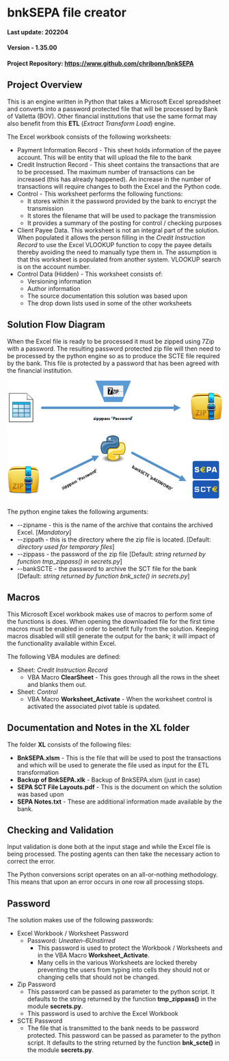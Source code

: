 # bnkSEPA file creator

#### Last update: 202204
#### Version - 1.35.00
#### Project Repository: https://www.github.com/chribonn/bnkSEPA

## Project Overview

This is an engine written in Python that takes a Microsoft Excel spreadsheet and converts into a password protected file that will be processed by Bank of Valletta (BOV).  Other financial institutions that use the same format may also benefit from this **ETL** (*Extract Transform Load*) engine.

The Excel workbook consists of the following worksheets:
  * Payment Information Record - This sheet holds information of the payee account. This will be entity that will upload the file to the bank
  * Credit Instruction Record - This sheet contains the transactions that are to be processed. The maximum number of transactions can be increased (this has already happened). An increase in the number of transactions will require changes to both the Excel and the Python code.
  * Control - This worksheet performs the following functions:
    - It stores within it the password provided by the bank to encrypt the transmission
    - It stores the filename that will be used to package the transmission
    - It provides a summary of the posting for control / checking purposes
  * Client Payee Data. This worksheet is not an integral part of the solution.  When populated it allows the person filling in the *Credit Instruction Record* to use the Excel VLOOKUP function to copy the payee details thereby avoiding the need to manually type them in.  The assumption is that this worksheet is populated from another system. VLOOKUP search is on the account number.
  * Control Data (Hidden) - This worksheet consists of:
    - Versioning information
    - Author information
    - The source documentation this solution was based upon
    - The drop down lists used in some of the other worksheets

## Solution Flow Diagram

When the Excel file is ready to be processed it must be zipped using 7Zip with a password. The resulting password protected zip file will then need to be processed by the python engine so as to produce the SCTE file required by the bank. This file is protected by a password that has been agreed with the financial institution.

![Process Flow](images/readme001.png)

The python engine takes the following arguments:

  * --zipname - this is the name of the archive that contains the archived Excel.  [*Mandatory*]
  * --zippath - this is the directory where the zip file is located. [Default: *directory used for temporary files*]
  * --zippass - the password of the zip file [Default: *string returned by function tmp_zippass() in secrets.py*]
  * --bankSCTE - the password to archive the SCT file for the bank [Default: *string returned by function bnk_scte() in secrets.py*]

## Macros

This Microsoft Excel workbook makes use of macros to perform some of the functions is does.  When opening the downloaded file for the first time macros must be enabled in order to benefit fully from the solution. Keeping macros disabled will still generate the output for the bank; it will impact of the functionality available within Excel.

The following VBA modules are defined:
  * Sheet: *Credit Instruction Record*
    - VBA Macro **ClearSheet** - This goes through all the rows in the sheet and blanks them out.
  * Sheet: *Control*
    - VBA Macro **Worksheet_Activate** - When the worksheet control is activated the associated pivot table is updated.

## Documentation and Notes in the XL folder

The folder **XL** consists of the following files:
  * **BnkSEPA.xlsm** - This is the file that will be used to post the transactions and which will be used to generate the file used as input for the ETL transformation
  * **Backup of BnkSEPA.xlk** - Backup of BnkSEPA.xlsm (just in case)
  * **SEPA SCT File Layouts.pdf** - This is the document on which the solution was based upon
  * **SEPA Notes.txt** - These are additional information made available by the bank.
  
## Checking and Validation

Input validation is done both at the input stage and while the Excel file is being processed.  The posting agents can then take the necessary action to correct the error.  

The Python conversions script operates on an all-or-nothing methodology.  This means that upon an error occurs in one row all processing stops.

## Password

The solution makes use of the following passwords:
  * Excel Workbook / Worksheet Password
    - Password: *Uneaten-6Unstirred*
      - This password is used to protect the Workbook / Worksheets and in the VBA Macro **Worksheet_Activate**.
      - Many cells in the various Worksheets are locked thereby preventing the users from typing into cells they should not or changing cells that should not be changed.
  * Zip Password
    - This password can be passed as parameter to the python script. It defaults to the string returned by the function **tmp_zippass()** in the module **secrets.py**. 
    - This password is used to archive the Excel Workbook 
  * SCTE Password
    - The file that is transmitted to the bank needs to be password protected. This password can be passed as parameter to the python script. It defaults to the string returned by the function **bnk_scte()** in the module **secrets.py**. 



